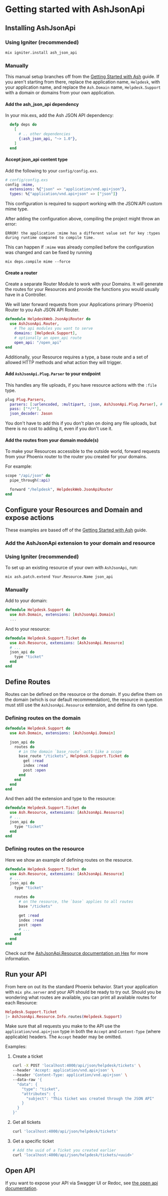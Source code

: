 <!--
SPDX-FileCopyrightText: 2020 Zach Daniel

SPDX-License-Identifier: MIT
-->

# Getting started with AshJsonApi

## Installing AshJsonApi

<!-- tabs-open -->

### Using Igniter (recommended)

```sh
mix igniter.install ash_json_api
```

### Manually

This manual setup branches off from the [Getting Started with Ash](https://hexdocs.pm/ash/get-started.html) guide.
If you aren't starting from there, replace the application name, `Helpdesk`, with your application name,
and replace the `Ash.Domain` name, `Helpdesk.Support` with a domain or domains from your own application.

#### Add the ash_json_api dependency

In your mix.exs, add the Ash JSON API dependency:

```elixir
  defp deps do
    [
      # .. other dependencies
      {:ash_json_api, "~> 1.0"},
    ]
  end
```

#### Accept json_api content type

Add the following to your `config/config.exs`.

```elixir
# config/config.exs
config :mime,
  extensions: %{"json" => "application/vnd.api+json"},
  types: %{"application/vnd.api+json" => ["json"]}
```

This configuration is required to support working with the JSON:API custom mime type.

After adding the configuration above, compiling the project might throw an error:

```
ERROR! the application :mime has a different value set for key :types during runtime compared to compile time.
```

This can happen if `:mime` was already compiled before the configuration was changed and can be
fixed by running

```
mix deps.compile mime --force
```

#### Create a router

Create a separate Router Module to work with your Domains. It will generate the routes for
your Resources and provide the functions you would usually have in a Controller.

We will later forward requests from your Applications primary (Phoenix) Router to you Ash JSON API Router.

```elixir
defmodule HelpdeskWeb.JsonApiRouter do
  use AshJsonApi.Router,
    # The api modules you want to serve
    domains: [Helpdesk.Support],
    # optionally an open_api route
    open_api: "/open_api"
end
```

Additionally, your Resource requires a type, a base route and a set of allowed HTTP methods and what action they will trigger.

#### Add `AshJsonApi.Plug.Parser` to your endpoint

This handles any file uploads, if you have resource actions with the `:file` type.

```elixir
plug Plug.Parsers,
  parsers: [:urlencoded, :multipart, :json, AshJsonApi.Plug.Parser], # <- add it to this list.
  pass: ["*/*"],
  json_decoder: Jason
```

You don't have to add this if you don't plan on doing any file uploads, but
there is no cost to adding it, even if you don't use it.

#### Add the routes from your domain module(s)

To make your Resources accessible to the outside world, forward requests from your Phoenix router to the router you created for your domains.

For example:

```elixir
scope "/api/json" do
  pipe_through(:api)

  forward "/helpdesk", HelpdeskWeb.JsonApiRouter
end
```

<!-- tabs-close -->

## Configure your Resources and Domain and expose actions

These examples are based off of the [Getting Started with Ash](https://hexdocs.pm/ash/get-started.html) guide.

### Add the AshJsonApi extension to your domain and resource

<!-- tabs-open -->

### Using Igniter (recommended)

To set up an existing resource of your own with `AshJsonApi`, run:

```sh
mix ash.patch.extend Your.Resource.Name json_api
```

### Manually

Add to your domain:

```elixir
defmodule Helpdesk.Support do
  use Ash.Domain, extensions: [AshJsonApi.Domain]
  ...
```

And to your resource:

```elixir
defmodule Helpdesk.Support.Ticket do
  use Ash.Resource, extensions: [AshJsonApi.Resource]
  # ...
  json_api do
    type "ticket"
  end
end
```

<!-- tabs-close -->

## Define Routes

Routes can be defined on the resource or the domain. If you define them on the domain (which is our default recommendation), the resource in question must still use the `AshJsonApi.Resource` extension, and define its own type.

### Defining routes on the domain

```elixir
defmodule Helpdesk.Support do
  use Ash.Domain, extensions: [AshJsonApi.Domain]

  json_api do
    routes do
      # in the domain `base_route` acts like a scope
      base_route "/tickets", Helpdesk.Support.Ticket do
        get :read
        index :read
        post :open
      end
    end
  end
end
```

And then add the extension and type to the resource:

```elixir
defmodule Helpdesk.Support.Ticket do
  use Ash.Resource, extensions: [AshJsonApi.Resource]
  # ...
  json_api do
    type "ticket"
  end
end
```

### Defining routes on the resource

Here we show an example of defining routes on the resource.

```elixir
defmodule Helpdesk.Support.Ticket do
  use Ash.Resource, extensions: [AshJsonApi.Resource]
  # ...
  json_api do
    type "ticket"

    routes do
      # on the resource, the `base` applies to all routes
      base "/tickets"

      get :read
      index :read
      post :open
      # ...
    end
  end
end
```

Check out the [AshJsonApi.Resource documentation on
Hex](https://hexdocs.pm/ash_json_api/AshJsonApi.Resource.html) for more information.

## Run your API

From here on out its the standard Phoenix behavior. Start your application with `mix phx.server`
and your API should be ready to try out. Should you be wondering what routes are available, you can
print all available routes for each Resource:

```elixir
Helpdesk.Support.Ticket
|> AshJsonApi.Resource.Info.routes(Helpdesk.Support)
```

Make sure that all requests you make to the API use the `application/vnd.api+json` type in both the
`Accept` and `Content-Type` (where applicable) headers. The `Accept` header may be omitted.

Examples:

1. Create a ticket
   ```bash
   curl -X POST 'localhost:4000/api/json/helpdesk/tickets' \
   --header 'Accept: application/vnd.api+json' \
   --header 'Content-Type: application/vnd.api+json' \
   --data-raw '{
     "data": {
       "type": "ticket",
       "attributes": {
         "subject": "This ticket was created through the JSON API"
       }
     }
   }'
   ```
1. Get all tickets
   ```bash
   curl 'localhost:4000/api/json/helpdesk/tickets'
   ```
1. Get a specific ticket
   ```bash
   # Add the uuid of a Ticket you created earlier
   curl 'localhost:4000/api/json/helpdesk/tickets/<uuid>'
   ```

## Open API

If you want to expose your API via Swagger UI or Redoc, see [the open api documentation](/documentation/topics/open-api.md).
